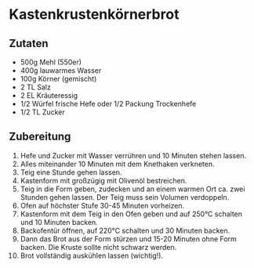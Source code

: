 # Kastenkrustenkörnerbrot


## Zutaten

- 500g Mehl (550er)
- 400g lauwarmes Wasser
- 100g Körner (gemischt)
- 2 TL Salz
- 2 EL Kräuteressig
- 1/2 Würfel frische Hefe oder 1/2 Packung Trockenhefe
- 1/2 TL Zucker

## Zubereitung

1. Hefe und Zucker mit Wasser verrühren und 10 Minuten stehen lassen.
1. Alles miteinander 10 Minuten mit dem Knethaken verkneten.
1. Teig eine Stunde gehen lassen.
1. Kastenform mit großzügig mit Olivenöl bestreichen.
1. Teig in die Form geben, zudecken und an einem warmen Ort ca. zwei Stunden gehen lassen. Der Teig muss sein Volumen verdoppeln.
1. Ofen auf höchster Stufe 30-45 Minuten vorheizen.
1. Kastenform mit dem Teig in den Ofen geben und auf 250°C schalten und 10 Minuten backen.
1. Backofentür öffnen, auf 220°C schalten und 30 Minuten backen.
1. Dann das Brot aus der Form stürzen und 15-20 Minuten ohne Form backen. Die Kruste sollte nicht schwarz werden.
1. Brot vollständig auskühlen lassen (wichtig!).

